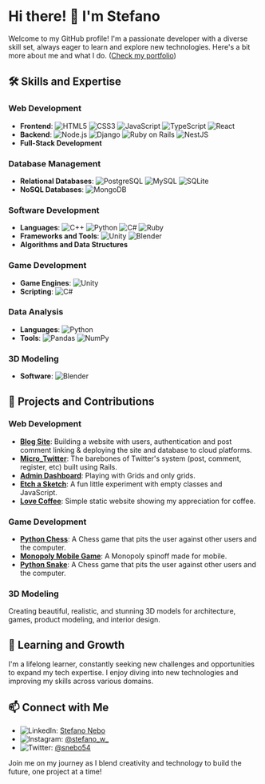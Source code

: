 # Hi there! 👋 I'm Stefano

Welcome to my GitHub profile! I'm a passionate developer with a diverse skill set, always eager to learn and explore new technologies. Here's a bit more about me and what I do. ([Check my portfolio](https://stefano-nebo.netlify.app/))

## 🛠 Skills and Expertise

### Web Development
- **Frontend**: ![HTML5](https://img.shields.io/badge/HTML5-E34F26?style=flat-square&logo=html5&logoColor=white) ![CSS3](https://img.shields.io/badge/CSS3-1572B6?style=flat-square&logo=css3&logoColor=white) ![JavaScript](https://img.shields.io/badge/JavaScript-F7DF1E?style=flat-square&logo=javascript&logoColor=black) ![TypeScript](https://img.shields.io/badge/TypeScript-007ACC?style=flat-square&logo=typescript&logoColor=white) ![React](https://img.shields.io/badge/React-61DAFB?style=flat-square&logo=react&logoColor=black)
- **Backend**: ![Node.js](https://img.shields.io/badge/Node.js-339933?style=flat-square&logo=nodedotjs&logoColor=white) ![Django](https://img.shields.io/badge/Django-092E20?style=flat-square&logo=django&logoColor=white) ![Ruby on Rails](https://img.shields.io/badge/Ruby_on_Rails-CC0000?style=flat-square&logo=rubyonrails&logoColor=white) ![NestJS](https://img.shields.io/badge/NestJS-E0234E?style=flat-square&logo=nestjs&logoColor=white)
- **Full-Stack Development**

### Database Management
- **Relational Databases**: ![PostgreSQL](https://img.shields.io/badge/PostgreSQL-336791?style=flat-square&logo=postgresql&logoColor=white) ![MySQL](https://img.shields.io/badge/MySQL-4479A1?style=flat-square&logo=mysql&logoColor=white) ![SQLite](https://img.shields.io/badge/SQLite-003B57?style=flat-square&logo=sqlite&logoColor=white)
- **NoSQL Databases**: ![MongoDB](https://img.shields.io/badge/MongoDB-47A248?style=flat-square&logo=mongodb&logoColor=white)

### Software Development
- **Languages**: ![C++](https://img.shields.io/badge/C++-00599C?style=flat-square&logo=c%2B%2B&logoColor=white) ![Python](https://img.shields.io/badge/Python-3776AB?style=flat-square&logo=python&logoColor=white) ![C#](https://img.shields.io/badge/C%23-239120?style=flat-square&logo=csharp&logoColor=white) ![Ruby](https://img.shields.io/badge/Ruby-CC342D?style=flat-square&logo=ruby&logoColor=white)
- **Frameworks and Tools**: ![Unity](https://img.shields.io/badge/Unity-000000?style=flat-square&logo=unity&logoColor=white) ![Blender](https://img.shields.io/badge/Blender-F5792A?style=flat-square&logo=blender&logoColor=white)
- **Algorithms and Data Structures**

### Game Development
- **Game Engines**: ![Unity](https://img.shields.io/badge/Unity-000000?style=flat-square&logo=unity&logoColor=white)
- **Scripting**: ![C#](https://img.shields.io/badge/C%23-239120?style=flat-square&logo=csharp&logoColor=white)

### Data Analysis
- **Languages**: ![Python](https://img.shields.io/badge/Python-3776AB?style=flat-square&logo=python&logoColor=white)
- **Tools**: ![Pandas](https://img.shields.io/badge/Pandas-150458?style=flat-square&logo=pandas&logoColor=white) ![NumPy](https://img.shields.io/badge/NumPy-013243?style=flat-square&logo=numpy&logoColor=white)

### 3D Modeling
- **Software**: ![Blender](https://img.shields.io/badge/Blender-F5792A?style=flat-square&logo=blender&logoColor=white)

## 🎨 Projects and Contributions

### Web Development
- **[Blog Site](https://blog-site-y8gi.onrender.com)**: Building a website with users, authentication and post comment linking & deploying the site and database to cloud platforms.
- **[Micro_Twitter](https://github.com/snebo/micro_twitter)**: The barebones of Twitter's system (post, comment, register, etc) built using Rails.
- **[Admin Dashboard](https://snebo.github.io/Admin_Dashboard/)**: Playing with Grids and only grids.
- **[Etch a Sketch](https://snebo.github.io/Etch-a-sketch/)**: A fun little experiment with empty classes and JavaScript.
- **[Love Coffee](https://snebo.github.io/LoveCoffee/)**: Simple static website showing my appreciation for coffee.

### Game Development
- **[Python Chess](https://github.com/snebo/Chess_AI)**: A Chess game that pits the user against other users and the computer.
- **[Monopoly Mobile Game](https://github.com/snebo/monopoly_Unity)**: A Monopoly spinoff made for mobile.
- **[Python Snake](https://github.com/snebo/Chess_AI)**: A Chess game that pits the user against other users and the computer.

### 3D Modeling
Creating beautiful, realistic, and stunning 3D models for architecture, games, product modeling, and interior design.

## 🌱 Learning and Growth

I'm a lifelong learner, constantly seeking new challenges and opportunities to expand my tech expertise. I enjoy diving into new technologies and improving my skills across various domains.

## 📫 Connect with Me

- ![LinkedIn](https://img.shields.io/badge/LinkedIn-0077B5?style=flat-square&logo=linkedin&logoColor=white): [Stefano Nebo](https://www.linkedin.com/in/stefano-nebo/)
- ![Instagram](https://img.shields.io/badge/Instagram-E4405F?style=flat-square&logo=instagram&logoColor=white): [@stefano_w_](https://www.instagram.com/stefano_w_/)
- ![Twitter](https://img.shields.io/badge/Twitter-1DA1F2?style=flat-square&logo=twitter&logoColor=white): [@snebo54](https://x.com/snebo54)

Join me on my journey as I blend creativity and technology to build the future, one project at a time!
